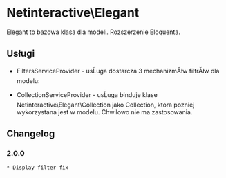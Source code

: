 Netinteractive\Elegant
=====================

Elegant to bazowa klasa dla modeli. Rozszerzenie Eloquenta.

## Usługi
- FiltersServiceProvider - usĹuga dostarcza 3 mechanizmĂłw filtrĂłw dla modelu:


- CollectionServiceProvider - usĹuga binduje klase Netinteractive\Elegant\Collection jako Collection, ktora pozniej wykorzystana jest w modelu. Chwilowo nie ma zastosowania.


## Changelog

### 2.0.0
    * Display filter fix